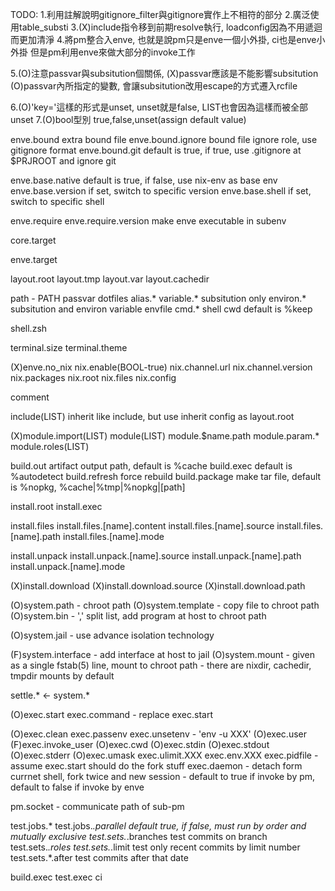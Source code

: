 
TODO:
1.利用註解說明gitignore_filter與gitignore實作上不相符的部分
2.廣泛使用table_substi
3.(X)include指令移到前期resolve執行, loadconfig因為不用遞迴而更加清淨
4.將pm整合入enve, 也就是說pm只是enve一個小外掛, ci也是enve小外掛
  但是pm利用enve來做大部分的invoke工作

5.(O)注意passvar與subsitution個關係, (X)passvar應該是不能影響subsitution
  (O)passvar內所指定的變數, 會讓subsitution改用escape的方式遷入rcfile

6.(O)'key='這樣的形式是unset, unset就是false, LIST也會因為這樣而被全部unset
7.(O)bool型別 true,false,unset(assign default value)



enve.bound          extra bound file
enve.bound.ignore   bound file ignore role, use gitignore format
enve.bound.git      default is true, if true, use .gitignore at $PRJROOT and ignore git


enve.base.native    default is true, if false, use nix-env as base env
enve.base.version   if set, switch to specific version
enve.base.shell     if set, switch to specific shell


enve.require
enve.require.version    make enve executable in subenv


core.target

enve.target

layout.root
layout.tmp
layout.var
layout.cachedir


path - PATH
passvar
dotfiles
alias.*
variable.*  subsitution only
environ.*   subsitution and environ variable
envfile
cmd.*
shell
cwd         default is %keep

shell.zsh


terminal.size
terminal.theme

(X)enve.no_nix
nix.enable(BOOL-true)
nix.channel.url
nix.channel.version
nix.packages
nix.root
nix.files
nix.config

comment

include(LIST)
inherit             like include, but use inherit config as layout.root


(X)module.import(LIST)
module(LIST)
module.$name.path
module.param.*
module.roles(LIST)


build.out           artifact output path, default is %cache
build.exec          default is %autodetect
build.refresh       force rebuild
build.package       make tar file, default is %nopkg, %cache|%tmp|%nopkg|[path]

install.root
install.exec

install.files
install.files.[name].content
install.files.[name].source
install.files.[name].path
install.files.[name].mode

install.unpack
install.unpack.[name].source
install.unpack.[name].path
install.unpack.[name].mode


(X)install.download
(X)install.download.source
(X)install.download.path



(O)system.path - chroot path
(O)system.template - copy file to chroot path
(O)system.bin - ',' split list, add program at host to chroot path

(O)system.jail - use advance isolation technology

(F)system.interface - add interface at host to jail
(O)system.mount - given as a single fstab(5) line, mount to chroot path
                - there are nixdir, cachedir, tmpdir mounts by default

settle.* <- system.*


(O)exec.start
exec.command - replace exec.start

(O)exec.clean
exec.passenv
exec.unsetenv - 'env -u XXX'
(O)exec.user
(F)exec.invoke_user
(O)exec.cwd
(O)exec.stdin
(O)exec.stdout
(O)exec.stderr
(O)exec.umask
exec.ulimit.XXX
exec.env.XXX
exec.pidfile - assume exec.start should do the fork stuff
exec.daemon - detach form currnet shell, fork twice and new session
       - default to true if invoke by pm, default to false if invoke by enve

pm.socket - communicate path of sub-pm

test.jobs.*
test.jobs.*.parallel        default true, if false, must run by order 
                            and mutually exclusive
test.sets.*.branches        test commits on branch
test.sets.*.roles
test.sets.*.limit           test only recent commits by limit number
test.sets.*.after           test commits after that date


build.exec
test.exec
ci

